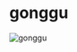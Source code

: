 # gonggu
![gonggu](https://user-images.githubusercontent.com/95573777/220347533-e9189884-4222-4424-8a93-0019e3ec0cc3.gif)
